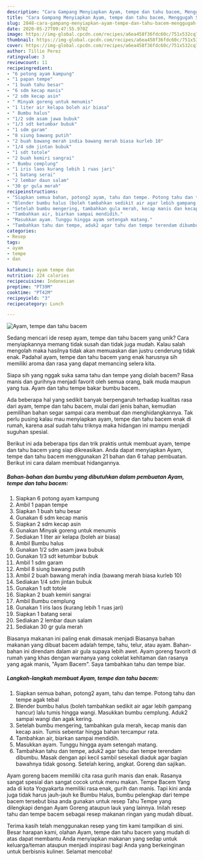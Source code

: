 ```yaml
---
description: "Cara Gampang Menyiapkan Ayam, tempe dan tahu bacem, Menggugah Selera"
title: "Cara Gampang Menyiapkan Ayam, tempe dan tahu bacem, Menggugah Selera"
slug: 2848-cara-gampang-menyiapkan-ayam-tempe-dan-tahu-bacem-menggugah-selera
date: 2020-05-27T09:47:55.970Z
image: https://img-global.cpcdn.com/recipes/a6ea458f36fdc60c/751x532cq70/ayam-tempe-dan-tahu-bacem-foto-resep-utama.jpg
thumbnail: https://img-global.cpcdn.com/recipes/a6ea458f36fdc60c/751x532cq70/ayam-tempe-dan-tahu-bacem-foto-resep-utama.jpg
cover: https://img-global.cpcdn.com/recipes/a6ea458f36fdc60c/751x532cq70/ayam-tempe-dan-tahu-bacem-foto-resep-utama.jpg
author: Tillie Perez
ratingvalue: 3
reviewcount: 11
recipeingredient:
- "6 potong ayam kampung"
- "1 papan tempe"
- "1 buah tahu besar"
- "6 sdm kecap manis"
- "2 sdm kecap asin"
- " Minyak goreng untuk menumis"
- "1 liter air kelapa boleh air biasa"
- " Bumbu halus"
- "1/2 sdm asam jawa bubuk"
- "1/3 sdt ketumbar bubuk"
- "1 sdm garam"
- "8 siung bawang putih"
- "2 buah bawang merah india bawang merah biasa kurleb 10"
- "1/4 sdm jintan bubuk"
- "1 sdt totole"
- "2 buah kemiri sangrai"
- " Bumbu cemplung"
- "1 iris laos kurang lebih 1 ruas jari"
- "1 batang serai"
- "2 lembar daun salam"
- "30 gr gula merah"
recipeinstructions:
- "Siapkan semua bahan, potong2 ayam, tahu dan tempe. Potong tahu dan tempe agak tebal"
- "Blender bumbu halus (boleh tambahkan sedikit air agar lebih gampang hancur) lalu tumis hingga wangi. Masukkan bumbu cemplung. Aduk2 sampai wangi dan agak kering."
- "Setelah bumbu mengering, tambahkan gula merah, kecap manis dan kecap asin. Tumis sebentar hingga bahan tercampur rata."
- "Tambahkan air, biarkan sampai mendidih."
- "Masukkan ayam. Tunggu hingga ayam setengah matang."
- "Tambahkan tahu dan tempe, aduk2 agar tahu dan tempe terendam dibumbu. Masak dengan api kecil sambil sesekali diaduk agar bagian bawahnya tidak gosong. Setelah kering, angkat. Goreng dan sajikan."
categories:
- Resep
tags:
- ayam
- tempe
- dan

katakunci: ayam tempe dan 
nutrition: 224 calories
recipecuisine: Indonesian
preptime: "PT39M"
cooktime: "PT42M"
recipeyield: "3"
recipecategory: Lunch

---
```



![Ayam, tempe dan tahu bacem](https://img-global.cpcdn.com/recipes/a6ea458f36fdc60c/751x532cq70/ayam-tempe-dan-tahu-bacem-foto-resep-utama.jpg)

Sedang mencari ide resep ayam, tempe dan tahu bacem yang unik? Cara menyiapkannya memang tidak susah dan tidak juga mudah. Kalau salah mengolah maka hasilnya tidak akan memuaskan dan justru cenderung tidak enak. Padahal ayam, tempe dan tahu bacem yang enak harusnya sih memiliki aroma dan rasa yang dapat memancing selera kita.

Siapa sih yang nggak suka sama tahu dan tempe yang diolah bacem? Rasa manis dan gurihnya menjadi favorit oleh semua orang, baik muda maupun yang tua. Ayam dan tahu tempe bakar bumbu bacem.

Ada beberapa hal yang sedikit banyak berpengaruh terhadap kualitas rasa dari ayam, tempe dan tahu bacem, mulai dari jenis bahan, kemudian pemilihan bahan segar sampai cara membuat dan menghidangkannya. Tak perlu pusing kalau mau menyiapkan ayam, tempe dan tahu bacem enak di rumah, karena asal sudah tahu triknya maka hidangan ini mampu menjadi suguhan spesial.


Berikut ini ada beberapa tips dan trik praktis untuk membuat ayam, tempe dan tahu bacem yang siap dikreasikan. Anda dapat menyiapkan Ayam, tempe dan tahu bacem menggunakan 21 bahan dan 6 tahap pembuatan. Berikut ini cara dalam membuat hidangannya.

<!--inarticleads1-->

##### Bahan-bahan dan bumbu yang dibutuhkan dalam pembuatan Ayam, tempe dan tahu bacem:

1. Siapkan 6 potong ayam kampung
1. Ambil 1 papan tempe
1. Siapkan 1 buah tahu besar
1. Gunakan 6 sdm kecap manis
1. Siapkan 2 sdm kecap asin
1. Gunakan  Minyak goreng untuk menumis
1. Sediakan 1 liter air kelapa (boleh air biasa)
1. Ambil  Bumbu halus
1. Gunakan 1/2 sdm asam jawa bubuk
1. Gunakan 1/3 sdt ketumbar bubuk
1. Ambil 1 sdm garam
1. Ambil 8 siung bawang putih
1. Ambil 2 buah bawang merah india (bawang merah biasa kurleb 10)
1. Sediakan 1/4 sdm jintan bubuk
1. Gunakan 1 sdt totole
1. Siapkan 2 buah kemiri sangrai
1. Ambil  Bumbu cemplung
1. Gunakan 1 iris laos (kurang lebih 1 ruas jari)
1. Siapkan 1 batang serai
1. Sediakan 2 lembar daun salam
1. Sediakan 30 gr gula merah


Biasanya makanan ini paling enak dimasak menjadi Biasanya bahan makanan yang dibuat bacem adalah tempe, tahu, telur, atau ayam. Bahan-bahan ini direndam dalam air gula supaya lebih awet. Ayam goreng favorit di rumah yang khas dengan warnanya yang cokelat kehitaman dan rasanya yang agak manis, &#34;Ayam Bacem&#34;. Saya tambahkan tahu dan tempe biar. 

<!--inarticleads2-->

##### Langkah-langkah membuat Ayam, tempe dan tahu bacem:

1. Siapkan semua bahan, potong2 ayam, tahu dan tempe. Potong tahu dan tempe agak tebal
1. Blender bumbu halus (boleh tambahkan sedikit air agar lebih gampang hancur) lalu tumis hingga wangi. Masukkan bumbu cemplung. Aduk2 sampai wangi dan agak kering.
1. Setelah bumbu mengering, tambahkan gula merah, kecap manis dan kecap asin. Tumis sebentar hingga bahan tercampur rata.
1. Tambahkan air, biarkan sampai mendidih.
1. Masukkan ayam. Tunggu hingga ayam setengah matang.
1. Tambahkan tahu dan tempe, aduk2 agar tahu dan tempe terendam dibumbu. Masak dengan api kecil sambil sesekali diaduk agar bagian bawahnya tidak gosong. Setelah kering, angkat. Goreng dan sajikan.


Ayam goreng bacem memiliki cita rasa gurih manis dan enak. Rasanya sangat spesial dan sangat cocok untuk menu makan. Tempe Bacem Yang ada di kota Yogyakarta memiliki rasa enak, gurih dan manis. Tapi kini anda juga tidak harus jauh-jauh ke Bumbu Halus, bumbu pelengkap dari tempe bacem tersebut bisa anda gunakan untuk resep Tahu Tempe yang dilengkapi dengan Ayam Goreng ataupun lauk yang lainnya. Inilah resep tahu dan tempe bacem sebagai resep makanan ringan yang mudah dibuat. 

Terima kasih telah menggunakan resep yang tim kami tampilkan di sini. Besar harapan kami, olahan Ayam, tempe dan tahu bacem yang mudah di atas dapat membantu Anda menyiapkan makanan yang sedap untuk keluarga/teman ataupun menjadi inspirasi bagi Anda yang berkeinginan untuk berbisnis kuliner. Selamat mencoba!
